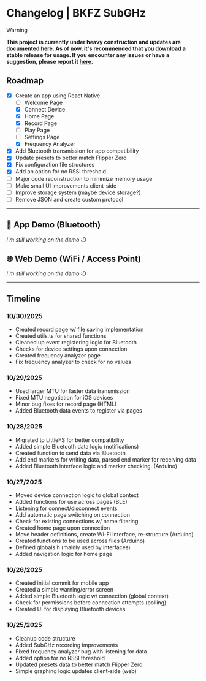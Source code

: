 # Changelog | BKFZ SubGHz

> [!WARNING]
> **This project is currently under heavy construction and updates are documented here. As of now, it's recommended that you download a stable release for usage. If you encounter any issues or have a suggestion, please report it <a href='https://github.com/BrianWalczak/BKFZ-SubGHz/issues'>here</a>.**

## Roadmap

- [x] Create an app using React Native
  - [ ] Welcome Page
  - [x] Connect Device
  - [x] Home Page
  - [x] Record Page
  - [ ] Play Page
  - [ ] Settings Page
  - [x] Frequency Analyzer
- [x] Add Bluetooth transmission for app compatibility
- [x] Update presets to better match Flipper Zero
- [x] Fix configuration file structures
- [x] Add an option for no RSSI threshold
- [ ] Major code reconstruction to minimize memory usage
- [ ] Make small UI improvements client-side
- [ ] Improve storage system (maybe device storage?)
- [ ] Remove JSON and create custom protocol

---

## 📱 App Demo (Bluetooth)

_I'm still working on the demo :D_


## 🌐 Web Demo (WiFi / Access Point)

_I'm still working on the demo :D_

---

## Timeline

### 10/30/2025
- Created record page w/ file saving implementation
- Created utils.ts for shared functions
- Cleaned up event registering logic for Bluetooth
- Checks for device settings upon connection
- Created frequency analyzer page
- Fix frequency analyzer to check for no values

### 10/29/2025
- Used larger MTU for faster data transmission
- Fixed MTU negotiation for iOS devices
- Minor bug fixes for record page (HTML)
- Added Bluetooth data events to register via pages

### 10/28/2025
- Migrated to LittleFS for better compatibility
- Added simple Bluetooth data logic (notifications)
- Created function to send data via Bluetooth
- Add end markers for writing data, parsed end marker for receiving data
- Added Bluetooth interface logic and marker checking. (Arduino)

### 10/27/2025
- Moved device connection logic to global context
- Added functions for use across pages (BLE)
- Listening for connect/disconnect events
- Add automatic page switching on connection
- Check for existing connections w/ name filtering
- Created home page upon connection
- Move header definitions, create Wi-Fi interface, re-structure (Arduino)
- Created functions to be used across files (Arduino)
- Defined globals.h (mainly used by interfaces)
- Added navigation logic for home page

### 10/26/2025
- Created initial commit for mobile app
- Created a simple warning/error screen
- Added simple Bluetooth logic w/ connection (global context)
- Check for permissions before connection attempts (polling)
- Created UI for displaying Bluetooth devices

### 10/25/2025
- Cleanup code structure
- Added SubGHz recording improvements
- Fixed frequency analyzer bug with listening for data
- Added option for no RSSI threshold
- Updated presets data to better match Flipper Zero
- Simple graphing logic updates client-side (web)
